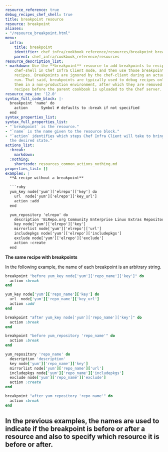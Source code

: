 ```yaml
---
resource_reference: true
debug_recipes_chef_shell: true
title: breakpoint resource
resource: breakpoint
aliases:
- "/resource_breakpoint.html"
menu:
  infra:
    title: breakpoint
    identifier: chef_infra/cookbook_reference/resources/breakpoint breakpoint
    parent: chef_infra/cookbook_reference/resources
resource_description_list:
- markdown: Use the **breakpoint** resource to add breakpoints to recipes. Run the
    chef-shell in Chef Infra Client mode, and then use those breakpoints to debug
    recipes. Breakpoints are ignored by the chef-client during an actual chef-client
    run. That said, breakpoints are typically used to debug recipes only when running
    them in a non-production environment, after which they are removed from those
    recipes before the parent cookbook is uploaded to the Chef server.
resource_new_in: '12.0'
syntax_full_code_block: |-
  breakpoint 'name' do
    action      Symbol # defaults to :break if not specified
  end
syntax_properties_list:
syntax_full_properties_list:
- "`breakpoint` is the resource."
- "`name` is the name given to the resource block."
- "`action` identifies which steps Chef Infra Client will take to bring the node into
  the desired state."
actions_list:
  :break:
    markdown:
  :nothing:
    shortcode: resources_common_actions_nothing.md
properties_list: []
examples: |
  **A recipe without a breakpoint**

  ```ruby
  yum_key node['yum']['elrepo']['key'] do
    url  node['yum']['elrepo']['key_url']
    action :add
  end

  yum_repository 'elrepo' do
    description 'ELRepo.org Community Enterprise Linux Extras Repository'
    key node['yum']['elrepo']['key']
    mirrorlist node['yum']['elrepo']['url']
    includepkgs node['yum']['elrepo']['includepkgs']
    exclude node['yum']['elrepo']['exclude']
    action :create
  end
  ```

  **The same recipe with breakpoints**

In the following example, the name of each breakpoint is an arbitrary string.

  ```ruby
  breakpoint "before yum_key node['yum']['repo_name']['key']" do
    action :break
  end

  yum_key node['yum']['repo_name']['key'] do
    url  node['yum']['repo_name']['key_url']
    action :add
  end

  breakpoint "after yum_key node['yum']['repo_name']['key']" do
    action :break
  end

  breakpoint "before yum_repository 'repo_name'" do
    action :break
  end

  yum_repository 'repo_name' do
    description 'description'
    key node['yum']['repo_name']['key']
    mirrorlist node['yum']['repo_name']['url']
    includepkgs node['yum']['repo_name']['includepkgs']
    exclude node['yum']['repo_name']['exclude']
    action :create
  end

  breakpoint "after yum_repository 'repo_name'" do
    action :break
  end
  ```

In the previous examples, the names are used to indicate if the breakpoint is before or after a resource and also to specify which resource it is before or after.
---
```

